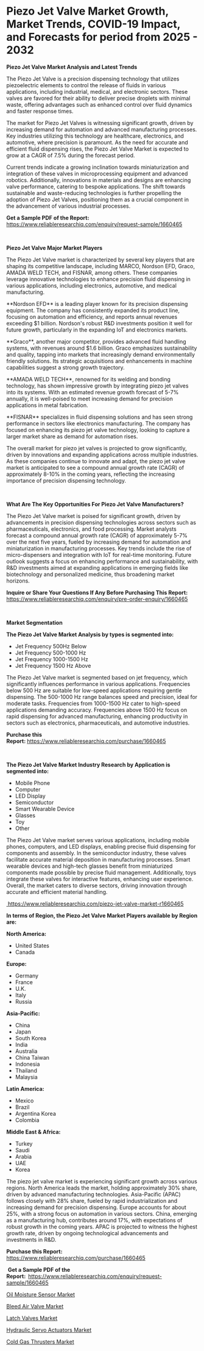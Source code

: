 <p><h1>Piezo Jet Valve Market Growth, Market Trends, COVID-19 Impact, and Forecasts for period from 2025 - 2032</h1></p><p><strong>Piezo Jet Valve Market Analysis and Latest Trends</strong></p>
<p><p>The Piezo Jet Valve is a precision dispensing technology that utilizes piezoelectric elements to control the release of fluids in various applications, including industrial, medical, and electronic sectors. These valves are favored for their ability to deliver precise droplets with minimal waste, offering advantages such as enhanced control over fluid dynamics and faster response times. </p><p>The market for Piezo Jet Valves is witnessing significant growth, driven by increasing demand for automation and advanced manufacturing processes. Key industries utilizing this technology are healthcare, electronics, and automotive, where precision is paramount. As the need for accurate and efficient fluid dispensing rises, the Piezo Jet Valve Market is expected to grow at a CAGR of 7.5% during the forecast period.</p><p>Current trends indicate a growing inclination towards miniaturization and integration of these valves in microprocessing equipment and advanced robotics. Additionally, innovations in materials and designs are enhancing valve performance, catering to bespoke applications. The shift towards sustainable and waste-reducing technologies is further propelling the adoption of Piezo Jet Valves, positioning them as a crucial component in the advancement of various industrial processes.</p></p>
<p><strong>Get a Sample PDF of the Report:&nbsp;</strong> <a href="https://www.reliableresearchiq.com/enquiry/request-sample/1660465?utm_campaign=1123&utm_medium=2&utm_source=Github&utm_content=ia&utm_term=20022025&utm_id=piezo-jet-valve">https://www.reliableresearchiq.com/enquiry/request-sample/1660465</a></p>
<p>&nbsp;</p>
<p><strong>Piezo Jet Valve Major Market Players</strong></p>
<p><p>The Piezo Jet Valve market is characterized by several key players that are shaping its competitive landscape, including MARCO, Nordson EFD, Graco, AMADA WELD TECH, and FISNAR, among others. These companies leverage innovative technologies to enhance precision fluid dispensing in various applications, including electronics, automotive, and medical manufacturing.</p><p>**Nordson EFD** is a leading player known for its precision dispensing equipment. The company has consistently expanded its product line, focusing on automation and efficiency, and reports annual revenues exceeding $1 billion. Nordson's robust R&D investments position it well for future growth, particularly in the expanding IoT and electronics markets.</p><p>**Graco**, another major competitor, provides advanced fluid handling systems, with revenues around $1.6 billion. Graco emphasizes sustainability and quality, tapping into markets that increasingly demand environmentally friendly solutions. Its strategic acquisitions and enhancements in machine capabilities suggest a strong growth trajectory.</p><p>**AMADA WELD TECH**, renowned for its welding and bonding technology, has shown impressive growth by integrating piezo jet valves into its systems. With an estimated revenue growth forecast of 5-7% annually, it is well-poised to meet increasing demand for precision applications in metal fabrication.</p><p>**FISNAR** specializes in fluid dispensing solutions and has seen strong performance in sectors like electronics manufacturing. The company has focused on enhancing its piezo jet valve technology, looking to capture a larger market share as demand for automation rises.</p><p>The overall market for piezo jet valves is projected to grow significantly, driven by innovations and expanding applications across multiple industries. As these companies continue to innovate and adapt, the piezo jet valve market is anticipated to see a compound annual growth rate (CAGR) of approximately 8-10% in the coming years, reflecting the increasing importance of precision dispensing technology.</p></p>
<p>&nbsp;</p>
<p><strong>What Are The Key Opportunities For Piezo Jet Valve Manufacturers?</strong></p>
<p><p>The Piezo Jet Valve market is poised for significant growth, driven by advancements in precision dispensing technologies across sectors such as pharmaceuticals, electronics, and food processing. Market analysts forecast a compound annual growth rate (CAGR) of approximately 5-7% over the next five years, fueled by increasing demand for automation and miniaturization in manufacturing processes. Key trends include the rise of micro-dispensers and integration with IoT for real-time monitoring. Future outlook suggests a focus on enhancing performance and sustainability, with R&D investments aimed at expanding applications in emerging fields like biotechnology and personalized medicine, thus broadening market horizons.</p></p>
<p><strong>Inquire or Share Your Questions If Any Before Purchasing This Report:</strong> <a href="https://www.reliableresearchiq.com/enquiry/pre-order-enquiry/1660465?utm_campaign=1123&utm_medium=2&utm_source=Github&utm_content=ia&utm_term=20022025&utm_id=piezo-jet-valve">https://www.reliableresearchiq.com/enquiry/pre-order-enquiry/1660465</a></p>
<p>&nbsp;</p>
<p><strong>Market Segmentation</strong></p>
<p><strong>The Piezo Jet Valve Market Analysis by types is segmented into:</strong></p>
<p><ul><li>Jet Frequency 500Hz Below</li><li>Jet Frequency 500-1000 Hz</li><li>Jet Frequency 1000-1500 Hz</li><li>Jet Frequency 1500 Hz Above</li></ul></p>
<p><p>The Piezo Jet Valve market is segmented based on jet frequency, which significantly influences performance in various applications. Frequencies below 500 Hz are suitable for low-speed applications requiring gentle dispensing. The 500-1000 Hz range balances speed and precision, ideal for moderate tasks. Frequencies from 1000-1500 Hz cater to high-speed applications demanding accuracy. Frequencies above 1500 Hz focus on rapid dispensing for advanced manufacturing, enhancing productivity in sectors such as electronics, pharmaceuticals, and automotive industries.</p></p>
<p><strong>Purchase this Report:&nbsp;</strong><a href="https://www.reliableresearchiq.com/purchase/1660465?utm_campaign=1123&utm_medium=2&utm_source=Github&utm_content=ia&utm_term=20022025&utm_id=piezo-jet-valve">https://www.reliableresearchiq.com/purchase/1660465</a></p>
<p>&nbsp;</p>
<p><strong>The Piezo Jet Valve Market Industry Research by Application is segmented into:</strong></p>
<p><ul><li>Mobile Phone</li><li>Computer</li><li>LED Display</li><li>Semiconductor</li><li>Smart Wearable Device</li><li>Glasses</li><li>Toy</li><li>Other</li></ul></p>
<p><p>The Piezo Jet Valve market serves various applications, including mobile phones, computers, and LED displays, enabling precise fluid dispensing for components and assembly. In the semiconductor industry, these valves facilitate accurate material deposition in manufacturing processes. Smart wearable devices and high-tech glasses benefit from miniaturized components made possible by precise fluid management. Additionally, toys integrate these valves for interactive features, enhancing user experience. Overall, the market caters to diverse sectors, driving innovation through accurate and efficient material handling.</p></p>
<p><a href="https://www.reliableresearchiq.com/piezo-jet-valve-market-r1660465?utm_campaign=1123&utm_medium=2&utm_source=Github&utm_content=ia&utm_term=20022025&utm_id=piezo-jet-valve">&nbsp;https://www.reliableresearchiq.com/piezo-jet-valve-market-r1660465</a></p>
<p><strong>In terms of Region, the Piezo Jet Valve Market Players available by Region are:</strong></p>
<p>
    <p> <strong> North America: </strong>
        <ul>
            <li>United States</li>
            <li>Canada</li>
        </ul>
        </p> 
    <p> <strong> Europe: </strong>
        <ul>
            <li>Germany</li>
            <li>France</li>
            <li>U.K.</li>
            <li>Italy</li>
            <li>Russia</li>
        </ul>
        </p> 
    <p> <strong> Asia-Pacific: </strong>
        <ul>
            <li>China</li>
            <li>Japan</li>
            <li>South Korea</li>
            <li>India</li>
            <li>Australia</li>
            <li>China Taiwan</li>
            <li>Indonesia</li>
            <li>Thailand</li>
            <li>Malaysia</li>
        </ul>
        </p> 
    <p> <strong> Latin America: </strong>
        <ul>
            <li>Mexico</li>
            <li>Brazil</li>
            <li>Argentina Korea</li>
            <li>Colombia</li>
        </ul>
        </p> 
    <p> <strong> Middle East & Africa: </strong>
        <ul>
            <li>Turkey</li>
            <li>Saudi</li>
            <li>Arabia</li>
            <li>UAE</li>
            <li>Korea</li>
        </ul>
    </p>
    </p>
<p><p>The piezo jet valve market is experiencing significant growth across various regions. North America leads the market, holding approximately 30% share, driven by advanced manufacturing technologies. Asia-Pacific (APAC) follows closely with 28% share, fueled by rapid industrialization and increasing demand for precision dispensing. Europe accounts for about 25%, with a strong focus on automation in various sectors. China, emerging as a manufacturing hub, contributes around 17%, with expectations of robust growth in the coming years. APAC is projected to witness the highest growth rate, driven by ongoing technological advancements and investments in R&D.</p></p>
<p><strong>Purchase this Report: </strong><a href="https://www.reliableresearchiq.com/purchase/1660465?utm_campaign=1123&utm_medium=2&utm_source=Github&utm_content=ia&utm_term=20022025&utm_id=piezo-jet-valve">https://www.reliableresearchiq.com/purchase/1660465</a></p>
<p>&nbsp;<strong>Get a Sample PDF of the Report:&nbsp;&nbsp;</strong><a href="https://www.reliableresearchiq.com/enquiry/request-sample/1660465?utm_campaign=1123&utm_medium=2&utm_source=Github&utm_content=ia&utm_term=20022025&utm_id=piezo-jet-valve">https://www.reliableresearchiq.com/enquiry/request-sample/1660465</a></p>
<p><strong></strong></p>
<p><p><a href="https://github.com/iousefzuzic/Market-Research-Report-List-1/blob/main/oil-moisture-sensor-market.md?utm_campaign=1123&utm_medium=2&utm_source=Github&utm_content=ia&utm_term=20022025&utm_id=piezo-jet-valve">Oil Moisture Sensor Market</a></p><p><a href="https://github.com/kalsirollija/Market-Research-Report-List-1/blob/main/bleed-air-valve-market.md?utm_campaign=1123&utm_medium=2&utm_source=Github&utm_content=ia&utm_term=20022025&utm_id=piezo-jet-valve">Bleed Air Valve Market</a></p><p><a href="https://github.com/shamyzinniwl/Market-Research-Report-List-1/blob/main/latch-valves-market.md?utm_campaign=1123&utm_medium=2&utm_source=Github&utm_content=ia&utm_term=20022025&utm_id=piezo-jet-valve">Latch Valves Market</a></p><p><a href="https://github.com/kenecezuena8/Market-Research-Report-List-1/blob/main/hydraulic-servo-actuators-market.md?utm_campaign=1123&utm_medium=2&utm_source=Github&utm_content=ia&utm_term=20022025&utm_id=piezo-jet-valve">Hydraulic Servo Actuators Market</a></p><p><a href="https://github.com/awtryooleycp/Market-Research-Report-List-1/blob/main/cold-gas-thrusters-market.md?utm_campaign=1123&utm_medium=2&utm_source=Github&utm_content=ia&utm_term=20022025&utm_id=piezo-jet-valve">Cold Gas Thrusters Market</a></p></p>